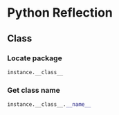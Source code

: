 # Python Reflection

## Class

### Locate package

```python
instance.__class__
```

### Get class name

```python
instance.__class__.__name__
```



